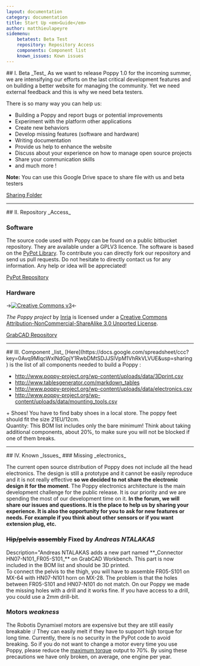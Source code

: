 ```yaml
---
layout: documentation
category: documentation
title: Start Up <em>Guide</em>
author: matthieulapeyre
sidemenu:
    betatest: Beta Test
    repository: Repository Access
    components: Component list
    known_issues: Kown issues
---
```


<div id="betatest"></div>
## I. Beta _Test_
As we want to release Poppy 1.0 for the incoming summer, we are intensifying our efforts on the last critical development features and on building a better website for managing the community. Yet we need external feedback and this is why we need beta testers.

There is so many way you can help us:

- Building a Poppy and report bugs or potential improvements
- Experiment with the platform other applications
- Create new behaviors
- Develop missing features (software and hardware)
- Writing documentation
- Provide us help to enhance the website
- Discuss about your experience on how to manage open source projects
- Share your communication skills
- and much more !

**Note:** You can use this Google Drive space to share file with us and beta testers</p>
[Sharing Folder](https://drive.google.com/folderview?id=0B_q9MlqcWxlNeHlHcjdXdmhIRXc&usp=sharing)

<hr />
<div id="repository"></div>
## II. Repository _Access_

### Software
The source code used with Poppy can be found on a public bitbucket repository. They are available under a GPLV3 licence. The software is based on the [PyPot Library](http://www.poppy-project.org/pypot-library/). To contribute you can directly fork our repository and send us pull requests. Do not hesitate to directly contact us for any information. Any help or idea will be appreciated!

[PyPot Repository](https://bitbucket.org/pierrerouanet/pypot)

### Hardware
->[![Creative Commons v3](http://i.creativecommons.org/l/by-nc-sa/3.0/88x31.png)](http://creativecommons.org/licenses/by-nc-sa/3.0/)<-

*The Poppy project* by [Inria](http://www.poppy-project.org) is licensed under a [Creative Commons Attribution-NonCommercial-ShareAlike 3.0 Unported License](http://creativecommons.org/licenses/by-nc-sa/3.0/).

[GrabCAD Repository](https://grabcad.com/workbench/projects/197892)

<hr />
<div id="components"></div>
## III. Component _list_
[Here](https://docs.google.com/spreadsheet/ccc?key=0Avq9MlqcWxlNdGpjY1RwbDMtSDJJSlVpM1VhRkVLVUE&amp;usp=sharing) is the list of all components needed to build a Poppy :

- http://www.poppy-project.org/wp-content/uploads/data/3Dprint.csv
- http://www.tablesgenerator.com/markdown_tables
- http://www.poppy-project.org/wp-content/uploads/data/electronics.csv
- http://www.poppy-project.org/wp-content/uploads/data/mounting_tools.csv

<div class="alert alert-info">
+ Shoes! You have to find baby shoes in a local store. The poppy feet should fit the size 21EU/12cm.</div>

<div class="alert alert-info">
Quantity: This BOM list includes only the bare minimum! Think about taking additional components, about 20%, to make sure you will not be blocked if one of them breaks.</div>

<hr />
<div id="known_issues"></div>
## IV. Known _Issues_
### Missing _electronics_

The current open source distribution of Poppy does not include all the head electronics. The design is still a prototype and it cannot be easily reproduce and it is not really effective **so we decided to not share the electronic design it for the moment**.
The Poppy electronics architecture is the main development challenge for the public release. It is our priority and we are spending the most of our development time on it.
**In the forum, we will share our issues and questions. It is the place to help us by sharing your experience. It is also the opportunity for you to ask for new features or needs. For example if you think about other sensors or if you want extension plug, etc.**

### ~~Hip/pelvis assembly~~ Fixed by _Andreas NTALAKAS_
<div class="alert alert-success">
Description="Andreas NTALAKAS adds a new part named **_Connector HN07-N101_FR05-S101_** on GrabCAD Workbench. This part is now included in the BOM list and should be 3D printed.
</div>
To connect the pelvis to the thigh, you will have to assemble FR05-S101 on MX-64 with HN07-N101 horn on MX-28. The problem is that the holes between FR05-S101 and HN07-N101 do not match.
On our Poppy we made the missing holes with a drill and it works fine. If you have access to a drill, you could use a 2mm drill-bit.

### Motors _weakness_
The Robotis Dynamixel motors are expensive but they are still easily breakable :/
They can easily melt if they have to support high torque for long time. Currently, there is no security in the PyPot code to avoid breaking. So if you do not want to change a motor every time you use Poppy, please reduce the [maximum torque](http://pierrerouanet.bitbucket.org/pypot/pypot.dynamixel.html#pypot.dynamixel.motor.DxlMotor.torque_limit) output to 70%.
By using these precautions we have only broken, on average, one engine per year.
